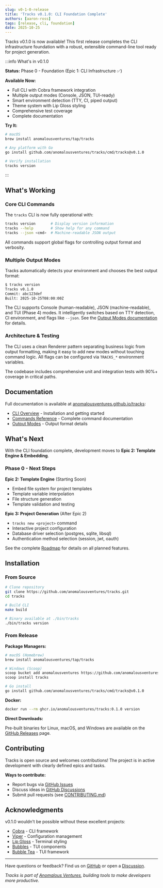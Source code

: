 ```yaml
---
slug: v0-1-0-release
title: 'Tracks v0.1.0: CLI Foundation Complete'
authors: [aaron-ross]
tags: [release, cli, foundation]
date: 2025-10-25
---
```


Tracks v0.1.0 is now available! This first release completes the CLI infrastructure foundation with a robust, extensible command-line tool ready for project generation.

:::info What's in v0.1.0

**Status:** Phase 0 - Foundation (Epic 1: CLI Infrastructure ✅)

**Available Now:**

- Full CLI with Cobra framework integration
- Multiple output modes (Console, JSON, TUI-ready)
- Smart environment detection (TTY, CI, piped output)
- Theme system with Lip Gloss styling
- Comprehensive test coverage
- Complete documentation

**Try It:**

```bash
# macOS
brew install anomalousventures/tap/tracks

# Any platform with Go
go install github.com/anomalousventures/tracks/cmd/tracks@v0.1.0

# Verify installation
tracks version
```

:::

<!--truncate-->

## What's Working

### Core CLI Commands

The `tracks` CLI is now fully operational with:

```bash
tracks version       # Display version information
tracks --help        # Show help for any command
tracks --json <cmd>  # Machine-readable JSON output
```

All commands support global flags for controlling output format and verbosity.

### Multiple Output Modes

Tracks automatically detects your environment and chooses the best output format:

```bash
$ tracks version
Tracks v0.1.0
Commit: abc123def
Built: 2025-10-25T08:00:00Z
```

The CLI supports Console (human-readable), JSON (machine-readable), and TUI (Phase 4) modes. It intelligently switches based on TTY detection, CI environment, and flags like `--json`. See the [Output Modes documentation](/docs/cli/output-modes) for details.

### Architecture & Testing

The CLI uses a clean Renderer pattern separating business logic from output formatting, making it easy to add new modes without touching command logic. All flags can be configured via `TRACKS_*` environment variables.

The codebase includes comprehensive unit and integration tests with 90%+ coverage in critical paths.

## Documentation

Full documentation is available at [anomalousventures.github.io/tracks](https://anomalousventures.github.io/tracks):

- [CLI Overview](/docs/cli/overview) - Installation and getting started
- [Commands Reference](/docs/cli/commands) - Complete command documentation
- [Output Modes](/docs/cli/output-modes) - Output format details

## What's Next

With the CLI foundation complete, development moves to **Epic 2: Template Engine & Embedding**.

### Phase 0 - Next Steps

**Epic 2: Template Engine** (Starting Soon)

- Embed file system for project templates
- Template variable interpolation
- File structure generation
- Template validation and testing

**Epic 3: Project Generation** (After Epic 2)

- `tracks new <project>` command
- Interactive project configuration
- Database driver selection (postgres, sqlite, libsql)
- Authentication method selection (session, jwt, oauth)

See the complete [Roadmap](https://github.com/anomalousventures/tracks/blob/main/docs/roadmap/README.md) for details on all planned features.

## Installation

### From Source

```bash
# Clone repository
git clone https://github.com/anomalousventures/tracks.git
cd tracks

# Build CLI
make build

# Binary available at ./bin/tracks
./bin/tracks version
```

### From Release

**Package Managers:**

```bash
# macOS (Homebrew)
brew install anomalousventures/tap/tracks

# Windows (Scoop)
scoop bucket add anomalousventures https://github.com/anomalousventures/scoop-bucket
scoop install tracks

# Go install
go install github.com/anomalousventures/tracks/cmd/tracks@v0.1.0
```

**Docker:**

```bash
docker run --rm ghcr.io/anomalousventures/tracks:0.1.0 version
```

**Direct Downloads:**

Pre-built binaries for Linux, macOS, and Windows are available on the [GitHub Releases](https://github.com/anomalousventures/tracks/releases/v0.1.0) page.

## Contributing

Tracks is open source and welcomes contributions! The project is in active development with clearly defined epics and tasks.

**Ways to contribute:**

- Report bugs via [GitHub Issues](https://github.com/anomalousventures/tracks/issues)
- Discuss ideas in [GitHub Discussions](https://github.com/anomalousventures/tracks/discussions)
- Submit pull requests (see [CONTRIBUTING.md](https://github.com/anomalousventures/tracks/blob/main/CONTRIBUTING.md))

## Acknowledgments

v0.1.0 wouldn't be possible without these excellent projects:

- [Cobra](https://github.com/spf13/cobra) - CLI framework
- [Viper](https://github.com/spf13/viper) - Configuration management
- [Lip Gloss](https://github.com/charmbracelet/lipgloss) - Terminal styling
- [Bubbles](https://github.com/charmbracelet/bubbles) - TUI components
- [Bubble Tea](https://github.com/charmbracelet/bubbletea) - TUI framework

---

Have questions or feedback? Find us on [GitHub](https://github.com/anomalousventures/tracks) or open a [Discussion](https://github.com/anomalousventures/tracks/discussions).

*Tracks is part of [Anomalous Ventures](https://github.com/anomalousventures), building tools to make developers more productive.*
